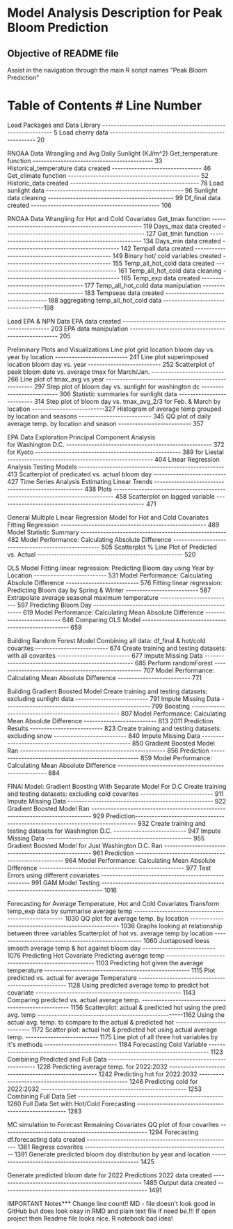 # Model Analysis Description for Peak Bloom Prediction #

## Objective of README file ##
Assist in the navigation through the main R script names "Peak Bloom Prediction"

# **Table of Contents** #                                       Line Number
Load Packages and Data
    Library ------------------------------------------------------------ 5
    Load cherry data --------------------------------------------------- 20

RNOAA Data Wrangling and Avg Daily Sunlight (KJ/m^2)
    Get_temperature function ------------------------------------------- 33
    Historical_temperature data created -------------------------------- 46
    Get_climate function ----------------------------------------------- 52
    Historic_data created ---------------------------------------------- 78
    Load sunlight data ------------------------------------------------- 96
    Sunlight data cleaning --------------------------------------------- 99
    Df_final data created ---------------------------------------------- 106

RNOAA Data Wrangling for Hot and Cold Covariates 
    Get_tmax function ----------------------------------------------------- 119
    Days_max data created -------------------------------------------------- 127
    Get_tmin function ----------------------------------------------------- 134
    Days_min data created ----------------------------------------- 142
    Tempall data created ------------------------------------------------ 149
    Binary hot/ cold variables created -------------------------------------- 155
    Temp_all_hot_cold data created ------------------------------------------ 161
    Temp_all_hot_cold data cleaning ----------------------------------------- 165
    Temp_exp data created ----------------------------------- 177
    Temp_all_hot_cold data manipulation ----------------------------------- 183
    Tempseas data created ----------------------------------- 188
    aggregating temp_all_hot_cold data -----------------------------------198

Load EPA & NPN Data
    EPA data created ---------------------------------------------------- 203
    EPA data manipulation ---------------------------------------------------- 205

Preliminary Plots and Visualizations
    Line plot grid location bloom day vs. year by location -------------------------- 241
    Line plot superimposed location bloom day vs. year -------------------------- 252
    Scatterplot of peak bloom date vs. average tmax for March/Jan. -------------------------- 266
    Line plot of tmax_avg vs year ---------------------------------------------------- 297
    Step plot of bloom day vs. sunlight for washington dc -------------------------- 306
    Statistic summaries for sunlight data -------------------------- 314
    Step plot of bloom day vs. tmax_avg_2/3 for Feb. & March by location --------------------------327
    Histogram of average temp grouped by location and seasons -------------------------- 345
    QQ plot of daily average temp. by location and season -------------------------- 357

EPA Data Exploration 
    Principal Component Analysis  
          for Washington D.C. ---------------------------------------------------- 372
          for Kyoto ---------------------------------------------------- 389
          for Liestal ---------------------------------------------------- 404
    Linear Regression Analysis 
          Testing Models ---------------------------------------------------- 413
          Scatterplot of predicated vs. actual bloom day -------------------------- 427
    Time Series Analysis
          Estimating Linear Trends ---------------------------------------------------- 438
          Plots ------------------------------------------------------------------------------ 458
          Scatterplot on lagged variable ---------------------------------------------------- 471

General Multiple Linear Regression Model for Hot and Cold Covariates
    Fitting Regression ---------------------------------------------------- 489
    Model Statistic Summary ---------------------------------------------------- 482
    Model Performance: Calculating Absolute Difference ---------------------------------------------------- 505
    Scatterplot % Line Plot of Predicted vs. Actual ---------------------------------------------------- 520

OLS Model
    Fitting linear regression: Predicting Bloom day using Year by Location -------------------------- 531
           Model Performance: Calculating Absolute Difference -------------------------- 576
    Fitting linear regression: Predicting Bloom day by Spring & Winter -------------------------- 587
          Extrapolate average seasonal maximum temperature -------------------------- 597
          Predicting Bloom Day ---------------------------------------------------- 619
          Model Performance: Calculating Mean Absolute Difference -------------------------- 646
    Comparing OLS Model ---------------------------------------------------- 659

Building Random Forest Model
    Combining all data: df_final & hot/cold covarites -------------------------- 674
    Create training and testing datasets: with all covarites -------------------------- 677
          Impute Missing Data  ---------------------------------------------------- 685
    Perform randomForest  ---------------------------------------------------- 707
          Model Performance: Calculating Mean Absolute Difference -------------------------- 771

Building Gradient Boosted Model
    Create training and testing datasets: excluding sunlight data -------------------------- 791
          Impute Missing Data ---------------------------------------------------- 799
    Boosting ---------------------------------------------------- 807
          Model Performance: Calculating Mean Absolute Difference -------------------------- 813
          2011 Prediction Results -------------------------- 823
    Create training and testing datasets: excluding snow --------------------------  840
          Impute Missing Data ---------------------------------------------------- 850
    Gradient Boosted Model Ran ---------------------------------------------------- 856
          Prediction ---------------------------------------------------- 859
          Model Performance: Calculating Mean Absolute Difference ---------------------------------------------------- 884

FINAl Model:
Gradient Boosting With Separate Model For D.C
    Create training and testing datasets: excluding cold covarites -------------------------- 911
          Impute Missing Data ---------------------------------------------------- 922
    Gradient Boosted Model Ran ------------------------------------------------------------------------------ 929
          Prediction------------------------------------------------------------------------------ 932
    Create training and testing datasets for Washington D.C. -------------------------- 947
          Impute Missing Data ---------------------------------------------------- 955
    Gradient Boosted Model for Just Washington D.C. Ran ---------------------------------------------------- 961
          Prediction ---------------------------------------------------- 964
          Model Performance: Calculating Mean Absolute Difference ---------------------------------------------------- 977
    Test Errors using different covariates ---------------------------------------------------- 991
    GAM Model Testing ------------------------------------------------------------------------------ 1016

Forecasting for Average Temperature, Hot and Cold Covariates 
    Transform temp_exp data by summarise average temp ---------------------------------------------------- 1030
    QQ plot for average temp. by location ---------------------------------------------------- 1036
    Graphs looking at relationship between three variables
          Scatterplot of hot vs. average temp by location ---------------------------------------------------- 1060
          Juxtaposed loess smooth average temp & hot against bloom day -------------------------- 1076
    Predicting Hot Covariate
          Predicting average temp ---------------------------------------------------- 1103
          Predicting hot given the average temperature ---------------------------------------------------- 1115
          Plot predicted vs. actual for average Temperature ---------------------------------------------------- 1128
          Using predicted average temp to predict hot covariate ---------------------------------------------------- 1143
          Comparing predicted vs. actual average temp. ---------------------------------------------------- 1156
                Scatterplot: actual & predicted hot using the pred avg. temp  ----------------------------------------------------1162
          Using the actual avg. temp. to compare to the actual & predicted hot -------------------------- 1172
                Scatter plot: actual hot & predicted hot using actual average temp. -------------------------- 1175
          Line plot of all three hot variables by it's methods -------------------------- 1184
    Forecasting Cold Variable ------------------------------------------------------------------------------ 1123
    Combining Predicted and Full Data ---------------------------------------------------- 1228
          Predicting average temp. for 2022:2032 ---------------------------------------------------- 1242
          Predicting hot for 2022:2032 ---------------------------------------------------- 1246
          Predicting cold for 2022:2032 ---------------------------------------------------- 1253
    Combining Full Data Set ---------------------------------------------------- 1260
          Full Data Set with Hot/Cold Forecasting ---------------------------------------------------- 1283

MC simulation to Forecast Remaining Covariates
    QQ plot of four covarites ---------------------------------------------------- 1294
    Forecasting
          df.forecasting data created ---------------------------------------------------- 1361
          Regress covarites ---------------------------------------------------- 1391
          Generate predicted bloom doy distribution by year and location ---------------------------------------------------- 1425

Generate predicted bloom date for 2022
    Predictions 2022 data created ---------------------------------------------------- 1485
    Output data created ---------------------------------------------------- 1491
     
    

IMPORTANT Notes***
Change line count!!
MD - file doesn't look good in GitHub but does look okay in RMD and plain text file if need be.!!! If open project then Readme file looks nice. 
R notebook bad idea!











